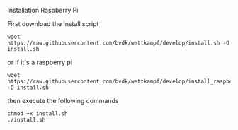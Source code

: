Installation Raspberry Pi

First download the install script

    wget https://raw.githubusercontent.com/bvdk/wettkampf/develop/install.sh -O install.sh

or if it´s a raspberry pi    

    wget https://raw.githubusercontent.com/bvdk/wettkampf/develop/install_raspberry.sh -O install.sh

then execute the following commands

    chmod +x install.sh
    ./install.sh
